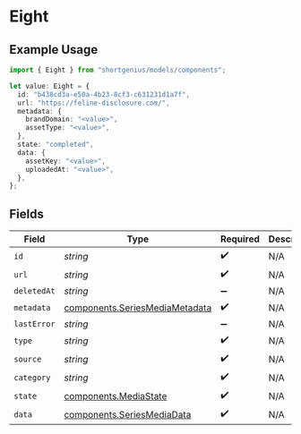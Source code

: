 # Eight

## Example Usage

```typescript
import { Eight } from "shortgenius/models/components";

let value: Eight = {
  id: "b438cd3a-e50a-4b23-8cf3-c631231d1a7f",
  url: "https://feline-disclosure.com/",
  metadata: {
    brandDomain: "<value>",
    assetType: "<value>",
  },
  state: "completed",
  data: {
    assetKey: "<value>",
    uploadedAt: "<value>",
  },
};
```

## Fields

| Field                                                                            | Type                                                                             | Required                                                                         | Description                                                                      |
| -------------------------------------------------------------------------------- | -------------------------------------------------------------------------------- | -------------------------------------------------------------------------------- | -------------------------------------------------------------------------------- |
| `id`                                                                             | *string*                                                                         | :heavy_check_mark:                                                               | N/A                                                                              |
| `url`                                                                            | *string*                                                                         | :heavy_check_mark:                                                               | N/A                                                                              |
| `deletedAt`                                                                      | *string*                                                                         | :heavy_minus_sign:                                                               | N/A                                                                              |
| `metadata`                                                                       | [components.SeriesMediaMetadata](../../models/components/seriesmediametadata.md) | :heavy_check_mark:                                                               | N/A                                                                              |
| `lastError`                                                                      | *string*                                                                         | :heavy_minus_sign:                                                               | N/A                                                                              |
| `type`                                                                           | *string*                                                                         | :heavy_check_mark:                                                               | N/A                                                                              |
| `source`                                                                         | *string*                                                                         | :heavy_check_mark:                                                               | N/A                                                                              |
| `category`                                                                       | *string*                                                                         | :heavy_check_mark:                                                               | N/A                                                                              |
| `state`                                                                          | [components.MediaState](../../models/components/mediastate.md)                   | :heavy_check_mark:                                                               | N/A                                                                              |
| `data`                                                                           | [components.SeriesMediaData](../../models/components/seriesmediadata.md)         | :heavy_check_mark:                                                               | N/A                                                                              |